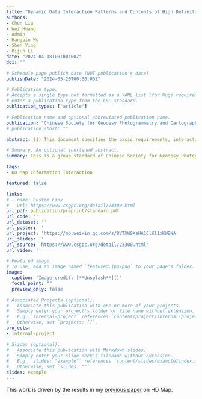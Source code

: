 ```yaml
---
title: "Dynamic Data Interaction Patterns and Contents of High Definition Maps for Autonomous Driving."
authors:
- Chun Liu
- Wei Huang
- admin
- Hangbin Wu
- Shen Ying
- Bijun Li
date: "2024-04-18T00:00:00Z"
doi: ""

# Schedule page publish date (NOT publication's date).
publishDate: "2024-05-20T00:00:00Z"

# Publication type.
# Accepts a single type but formatted as a YAML list (for Hugo requirements).
# Enter a publication type from the CSL standard.
publication_types: ["article"]

# Publication name and optional abbreviated publication name.
publication: "Chinese Society for Geodesy Photogrammetry and Cartography"
# publication_short: ""

abstract: (1) This document specifies the basic requirements, interaction modes, real-time road information exchange content, and vehicle dynamic information exchange content for high-definition map information interaction in autonomous driving. (2) This document is applicable to the information exchange of high-definition maps in autonomous driving.

# Summary. An optional shortened abstract.
summary: This is a group standard of Chinese Society for Geodesy Photogrammetry and Cartography, led by Tongji University.

tags:
- HD Map Information Interaction

featured: false

links:
# - name: Custom Link
#   url: https://www.csgpc.org/detail/23300.html
url_pdf: publication/preprint/standard.pdf
url_code: ''
url_dataset: ''
url_poster: ''
url_project: 'https://mp.weixin.qq.com/s/8VTXW9XaHA1ClKl1xKWBNA'
url_slides: ''
url_source: 'https://www.csgpc.org/detail/23300.html'
url_video: ''

# Featured image
# To use, add an image named `featured.jpg/png` to your page's folder. 
image:
  caption: 'Image credit: [**Unsplash**]()'
  focal_point: ""
  preview_only: false

# Associated Projects (optional).
#   Associate this publication with one or more of your projects.
#   Simply enter your project's folder or file name without extension.
#   E.g. `internal-project` references `content/project/internal-project/index.md`.
#   Otherwise, set `projects: []`.
projects:
- internal-project

# Slides (optional).
#   Associate this publication with Markdown slides.
#   Simply enter your slide deck's filename without extension.
#   E.g. `slides: "example"` references `content/slides/example/index.md`.
#   Otherwise, set `slides: ""`.
slides: example
---
```


This work is driven by the results in my [previous paper](/publication/journal-article/) on HD Map.


